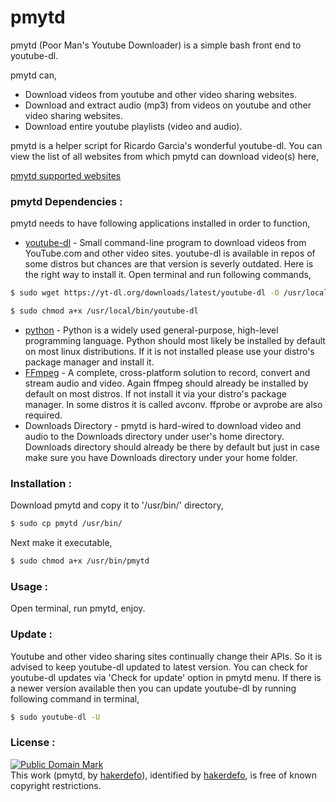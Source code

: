 # pmytd
pmytd (Poor Man's Youtube Downloader) is a simple bash front end to youtube-dl.

pmytd can,

  - Download videos from youtube and other video sharing
websites.
  - Download and extract audio (mp3) from videos on youtube and other video sharing websites.
  - Download entire youtube playlists (video and audio).

pmytd is a helper script for Ricardo Garcia's wonderful youtube-dl.
You can view the list of all websites from which pmytd can download video(s) here,

[pmytd supported websites]


### pmytd Dependencies :

pmytd needs to have following applications installed in order to function,

* [youtube-dl] - Small command-line program to download videos from YouTube.com and other video sites. youtube-dl is available in repos of some distros but chances are that version is severly outdated. Here is the right way to install it. Open terminal and run following commands,
```sh
$ sudo wget https://yt-dl.org/downloads/latest/youtube-dl -O /usr/local/bin/youtube-dl
```
```sh
$ sudo chmod a+x /usr/local/bin/youtube-dl
```
* [python] - Python is a widely used general-purpose, high-level programming language. Python should most likely be installed by default on most linux distributions. If it is not installed please use your distro's package manager and install it.
* [FFmpeg] - A complete, cross-platform solution to record, convert and stream audio and video. Again ffmpeg should already be installed by default on most distros. If not install it via your distro's package manager. In some distros it is called avconv. ffprobe or avprobe are also required.
* Downloads Directory - pmytd is hard-wired to download video and audio to the Downloads directory under user's home directory. Downloads directory should already be there by default but just in case make sure you have Downloads directory under your home folder.


### Installation :

Download pmytd and copy it to '/usr/bin/' directory,
```sh
$ sudo cp pmytd /usr/bin/
```
Next make it executable,
```sh
$ sudo chmod a+x /usr/bin/pmytd
```


### Usage :

Open terminal, run pmytd, enjoy.


### Update :

Youtube and other video sharing sites continually change their APIs. So it is advised to keep youtube-dl updated to latest version. You can check for youtube-dl updates via 'Check for update' option in pmytd menu. If there is a newer version available then you can update youtube-dl by running following command in terminal,
```sh
$ sudo youtube-dl -U
```


### License :

[![Public Domain Mark](http://i.creativecommons.org/p/mark/1.0/88x31.png)](http://creativecommons.org/publicdomain/mark/1.0/)  
This work (<span property="dct:title">pmytd</span>, by [<span property="dct:title">hakerdefo</span>](https://github.com/hakerdefo/pmytd)), identified by [<span property="dct:title">hakerdefo</span>](https://hakerdefo.blogspot.com), is free of known copyright restrictions.


[youtube-dl]:http://rg3.github.io/youtube-dl/
[python]:https://www.python.org
[FFmpeg]:https://ffmpeg.org/
[pmytd supported websites]:http://rg3.github.io/youtube-dl/supportedsites.html
